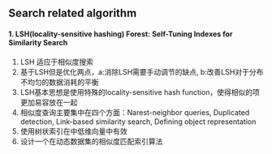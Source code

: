 ## Search related algorithm

#### 1. LSH(locality-sensitive hashing) Forest: Self-Tuning Indexes for Similarity Search
1. LSH 适应于相似度搜索
2. 基于LSH但是优化两点，a:消除LSH需要手动调节的缺点, b:改善LSH对于分布不均匀的数据消耗的平衡
3. LSH基本思想是使用特殊的locality-sensitive hash function，使得相似的项更加易容放在一起
4. 相似度查询主要集中在四个方面：Narest-neighbor queries, Duplicated detection, Link-based similarity search, Defining object representation
5. 使用树状索引在中低维向量中有效
6. 设计一个在动态数据集的相似度匹配索引算法
